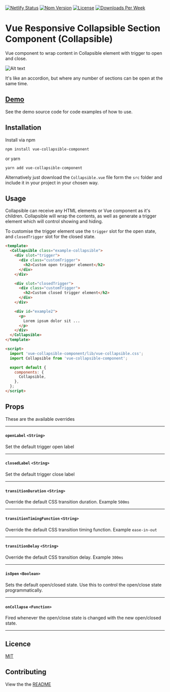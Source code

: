 [![Netlify Status](https://api.netlify.com/api/v1/badges/10d9afa3-016a-4707-9dcc-970a4e4a3ba9/deploy-status)](https://app.netlify.com/sites/vue-collapsible/deploys)
[![Npm Version](https://img.shields.io/npm/v/vue-collapsible-component.svg)](https://www.npmjs.com/package/vue-collapsible-component) [![License](https://img.shields.io/npm/l/vue-collapsible-component.svg)](https://github.com/glennflanagan/vue-collapsible/blob/master/LICENSE.md) [![Downloads Per Week](https://img.shields.io/npm/dw/vue-collapsible-component.svg)](https://npmcharts.com/compare/vue-collapsible-component)

# Vue Responsive Collapsible Section Component (Collapsible)

Vue component to wrap content in Collapsible element with trigger to open and close.

![Alt text](https://github.com/glennflanagan/vue-collapsible/raw/master/src/assets/collapsible.gif)

It's like an accordion, but where any number of sections can be open at the same time.

## [Demo](https://vue-collapsible.netlify.com/)

See the demo source code for code examples of how to use.

## Installation

Install via npm

```
npm install vue-collapsible-component
```

or yarn

```
yarn add vue-collapsible-component
```

Alternatively just download the `Collapsible.vue` file form the `src` folder and include it in your project in your chosen way.

## Usage

Collapsible can receive any HTML elements or Vue component as it's children. Collapsible will wrap the contents, as well as generate a trigger element which will control showing and hiding.

To customise the trigger element use the `trigger` slot for the open state, and `closedTrigger` slot for the closed state.

```html
<template>
  <Collapsible class="example-collapsible">
    <div slot="trigger">
      <div class="customTrigger">
        <h2>Custom open trigger element</h2>
      </div>
    </div>

    <div slot="closedTrigger">
      <div class="customTrigger">
        <h2>Custom closed trigger element</h2>
      </div>
    </div>

    <div id="example2">
      <p>
        Lorem ipsum dolor sit ...
      </p>
    </div>
  </Collapsible>
</template>

<script>
  import 'vue-collapsible-component/lib/vue-collapsible.css';
  import Collapsible from 'vue-collapsible-component';

  export default {
    components: {
      Collapsible,
    },
  };
</script>
```

## Props

These are the available overrides

---

#### `openLabel` `<String>`

Set the default trigger open label

---

#### `closedLabel` `<String>`

Set the default trigger close label

---

#### `transitionDuration` `<String>`

Override the default CSS transition duration. Example `500ms`

---

#### `transitionTimingFunction` `<String>`

Override the default CSS transition timing function. Example `ease-in-out`

---

#### `transitionDelay` `<String>`

Override the default CSS transition delay. Example `300ms`

---

#### `isOpen` `<Boolean>`

Sets the default open/closed state. Use this to control the open/close state programmatically.

---

#### `onCollapse` `<Function>`

Fired whenever the open/close state is changed with the new open/closed state.

---

## Licence

[MIT](LICENCE.md)

## Contributing

View the the [README](CONTRIBUTING.md)
